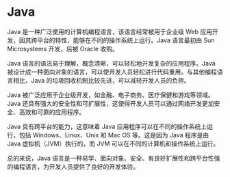 # Java
Java 是一种广泛使用的计算机编程语言，该语言经常被用于企业级 Web 应用开发，因其跨平台的特性，能够在不同的操作系统上运行。Java 语言最初由 Sun Microsystems 开发，后被 Oracle 收购。

Java 语言的语法易于理解，概念清晰，可以轻松地开发复杂的应用程序。Java 被设计成一种面向对象的语言，可以使开发人员轻松进行代码重用。与其他编程语言相比，Java 的垃圾回收机制比较先进，可以减轻开发人员的负担。

Java 被广泛应用于企业级开发，如金融、电子商务、医疗保健和游戏等领域。Java 还具有强大的安全性和可扩展性，这使得开发人员可以通过网络开发更加安全、高效和可靠的应用程序。

Java 具有跨平台的能力，这意味着 Java 应用程序可以在不同的操作系统上运行，包括 Windows、Linux、Unix 和 Mac OS 等。这是因为 Java 程序是由 Java 虚拟机（JVM）执行的，而 JVM 可以在不同的计算机和操作系统上运行。

总的来说，Java 语言是一种易学、面向对象、安全、有良好扩展性和跨平台性强的编程语言，为开发人员提供了良好的开发体验。